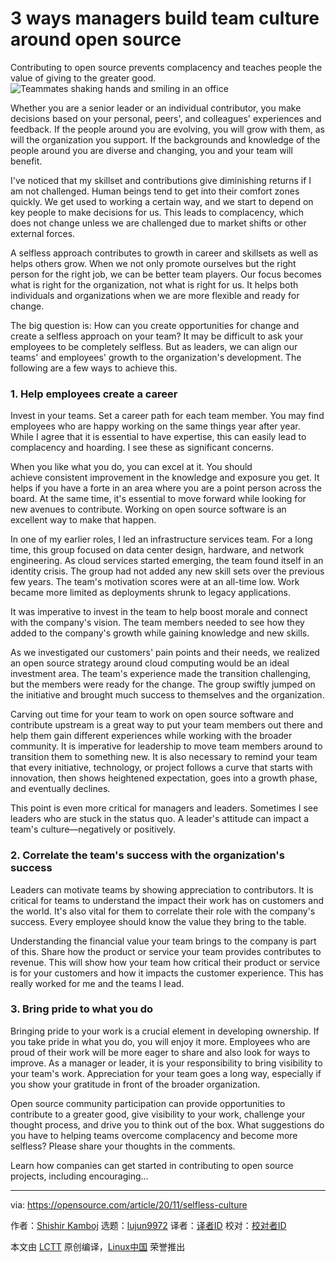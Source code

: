[#]: collector: (lujun9972)
[#]: translator: ( )
[#]: reviewer: ( )
[#]: publisher: ( )
[#]: url: ( )
[#]: subject: (3 ways managers build team culture around open source)
[#]: via: (https://opensource.com/article/20/11/selfless-culture)
[#]: author: (Shishir Kamboj https://opensource.com/users/shishirkamboj)

3 ways managers build team culture around open source
======
Contributing to open source prevents complacency and teaches people the
value of giving to the greater good.
![Teammates shaking hands and smiling in an office][1]

Whether you are a senior leader or an individual contributor, you make decisions based on your personal, peers', and colleagues' experiences and feedback. If the people around you are evolving, you will grow with them, as will the organization you support. If the backgrounds and knowledge of the people around you are diverse and changing, you and your team will benefit.

I've noticed that my skillset and contributions give diminishing returns if I am not challenged. Human beings tend to get into their comfort zones quickly. We get used to working a certain way, and we start to depend on key people to make decisions for us. This leads to complacency, which does not change unless we are challenged due to market shifts or other external forces.

A selfless approach contributes to growth in career and skillsets as well as helps others grow. When we not only promote ourselves but the right person for the right job, we can be better team players. Our focus becomes what is right for the organization, not what is right for us. It helps both individuals and organizations when we are more flexible and ready for change.

The big question is: How can you create opportunities for change and create a selfless approach on your team? It may be difficult to ask your employees to be completely selfless. But as leaders, we can align our teams' and employees' growth to the organization's development. The following are a few ways to achieve this.

### 1\. Help employees create a career

Invest in your teams. Set a career path for each team member. You may find employees who are happy working on the same things year after year. While I agree that it is essential to have expertise, this can easily lead to complacency and hoarding. I see these as significant concerns.

When you like what you do, you can excel at it. You should achieve consistent improvement in the knowledge and exposure you get. It helps if you have a forte in an area where you are a point person across the board. At the same time, it's essential to move forward while looking for new avenues to contribute. Working on open source software is an excellent way to make that happen.

In one of my earlier roles, I led an infrastructure services team. For a long time, this group focused on data center design, hardware, and network engineering. As cloud services started emerging, the team found itself in an identity crisis. The group had not added any new skill sets over the previous few years. The team's motivation scores were at an all-time low. Work became more limited as deployments shrunk to legacy applications.

It was imperative to invest in the team to help boost morale and connect with the company's vision. The team members needed to see how they added to the company's growth while gaining knowledge and new skills.

As we investigated our customers' pain points and their needs, we realized an open source strategy around cloud computing would be an ideal investment area. The team's experience made the transition challenging, but the members were ready for the change. The group swiftly jumped on the initiative and brought much success to themselves and the organization.

Carving out time for your team to work on open source software and contribute upstream is a great way to put your team members out there and help them gain different experiences while working with the broader community. It is imperative for leadership to move team members around to transition them to something new. It is also necessary to remind your team that every initiative, technology, or project follows a curve that starts with innovation, then shows heightened expectation, goes into a growth phase, and eventually declines.

This point is even more critical for managers and leaders. Sometimes I see leaders who are stuck in the status quo. A leader's attitude can impact a team's culture—negatively or positively.

### 2\. Correlate the team's success with the organization's success

Leaders can motivate teams by showing appreciation to contributors. It is critical for teams to understand the impact their work has on customers and the world. It's also vital for them to correlate their role with the company's success. Every employee should know the value they bring to the table.

Understanding the financial value your team brings to the company is part of this. Share how the product or service your team provides contributes to revenue. This will show how your team how critical their product or service is for your customers and how it impacts the customer experience. This has really worked for me and the teams I lead.

### 3\. Bring pride to what you do

Bringing pride to your work is a crucial element in developing ownership. If you take pride in what you do, you will enjoy it more. Employees who are proud of their work will be more eager to share and also look for ways to improve. As a manager or leader, it is your responsibility to bring visibility to your team's work. Appreciation for your team goes a long way, especially if you show your gratitude in front of the broader organization.

Open source community participation can provide opportunities to contribute to a greater good, give visibility to your work, challenge your thought process, and drive you to think out of the box. What suggestions do you have to helping teams overcome complacency and become more selfless? Please share your thoughts in the comments. 

Learn how companies can get started in contributing to open source projects, including encouraging...

--------------------------------------------------------------------------------

via: https://opensource.com/article/20/11/selfless-culture

作者：[Shishir Kamboj][a]
选题：[lujun9972][b]
译者：[译者ID](https://github.com/译者ID)
校对：[校对者ID](https://github.com/校对者ID)

本文由 [LCTT](https://github.com/LCTT/TranslateProject) 原创编译，[Linux中国](https://linux.cn/) 荣誉推出

[a]: https://opensource.com/users/shishirkamboj
[b]: https://github.com/lujun9972
[1]: https://opensource.com/sites/default/files/styles/image-full-size/public/lead-images/handshake_teamwork_meeting_office_space.png?itok=6H0GEyoc (Community and team smiling)
